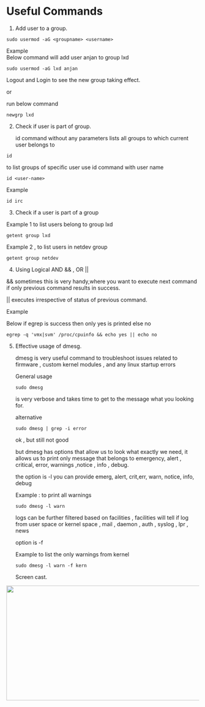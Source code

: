 # Useful Commands

1. Add  user to a group.

```
sudo usermod -aG <groupname> <username>
```
Example  
Below command will add user anjan to group lxd


```
sudo usermod -aG lxd anjan
```
Logout and Login  to see the new group taking effect.

or

run below command 

```
newgrp lxd
```

2. Check if user is part of group.

    id command without any parameters lists all groups to which current user belongs to  

```
id
```
to list groups of specific user use  id command with user name
    
```
id <user-name>
```

Example

```
id irc
```

3. Check if a user is part of a group

Example 1 to list users belong to group lxd

```
getent group lxd
```

Example 2 , to list users in netdev group

```
getent group netdev
```


4. Using Logical AND && ,  OR ||

&& sometimes this is very handy,where you want to execute next command if only previous command results in  success.  

|| executes irrespective of status of previous command.

Example 

Below   if  egrep  is success then only   yes is printed else no  

```
egrep -q 'vmx|svm' /proc/cpuinfo && echo yes || echo no
```

5. Effective usage of dmesg.

    dmesg is very useful command to troubleshoot issues related to firmware , custom kernel modules , and any linux startup errors 

    General usage

    ```
    sudo dmesg
    ```

    is very verbose and takes time to get to the message what you looking for.

    alternative 

    ```
    sudo dmesg | grep -i error
    ```

    ok , but still not good 

    but dmesg has options that allow us to look what exactly we need, it allows us to print only message that belongs to emergency, alert , critical, error, warnings ,notice , info , debug.

    the option  is -l  you can provide emerg, alert, crit,err, warn, notice, info, debug 

    Example : to print all warnings 

    ```
    sudo dmesg -l warn
    ```

    logs can be further filtered based on facilities , facilities will tell if log from user space or kernel space , mail , daemon , auth , syslog , lpr , news 

    option is  -f 

    Example  to list the only warnings from kernel 

    ```
    sudo dmesg -l warn -f kern
    ```
    
    Screen cast. 


[<img src="https://img.youtube.com/vi/hoJq1jGXclY/hqdefault.jpg" width="600" height="300"
/>](https://www.youtube.com/embed/hoJq1jGXclY)
